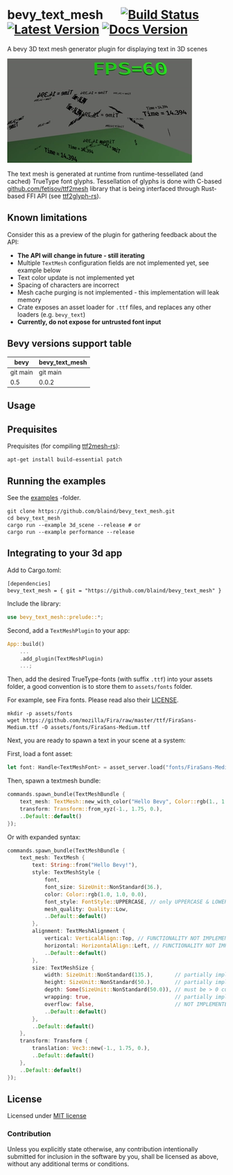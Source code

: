 # bevy_text_mesh &emsp; [![Build Status]][actions] [![Latest Version]][crates.io] [![Docs Version]][docs]

[Build Status]: https://img.shields.io/github/workflow/status/blaind/bevy_text_mesh/test
[actions]: https://github.com/blaind/bevy_text_mesh/actions?query=branch%3Amain
[Latest Version]: https://img.shields.io/crates/v/bevy_text_mesh.svg
[crates.io]: https://crates.io/crates/bevy_text_mesh

[Docs Version]: https://docs.rs/bevy_text_mesh/badge.svg
[docs]: https://docs.rs/bevy_text_mesh

A bevy 3D text mesh generator plugin for displaying text in 3D scenes

![Example](docs/highlight.webp)

The text mesh is generated at runtime from runtime-tessellated (and cached) TrueType font glyphs. Tessellation of glyphs is done with C-based [github.com/fetisov/ttf2mesh](https://github.com/fetisov/ttf2mesh/) library that is being interfaced through Rust-based FFI API (see [ttf2glyph-rs](https://crates.io/crates/ttf2mesh)).

## Known limitations

Consider this as a preview of the plugin for gathering feedback about the API:

* **The API will change in future - still iterating**
* Multiple `TextMesh` configuration fields are not implemented yet, see example below
* Text color update is not implemented yet
* Spacing of characters are incorrect
* Mesh cache purging is not implemented - this implementation will  leak memory
* Crate exposes an asset loader for `.ttf` files, and replaces any other loaders (e.g. `bevy_text`)
* **Currently, do not expose for untrusted font input**

## Bevy versions support table

|bevy|bevy_text_mesh|
|---|---|
|git main|git main|
|0.5|0.0.2|

## Usage

## Prequisites

Prequisites (for compiling [ttf2mesh-rs](https://crates.io/crates/ttf2mesh)):

    apt-get install build-essential patch

## Running the examples

See the [examples](/examples) -folder.

```
git clone https://github.com/blaind/bevy_text_mesh.git
cd bevy_text_mesh
cargo run --example 3d_scene --release # or
cargo run --example performance --release
```

## Integrating to your 3d app
Add to Cargo.toml:

```
[dependencies]
bevy_text_mesh = { git = "https://github.com/blaind/bevy_text_mesh" }
```

Include the library:

```rust
use bevy_text_mesh::prelude::*;
```

Second, add a `TextMeshPlugin` to your app:

```rust
App::build()
    ...
    .add_plugin(TextMeshPlugin)
    ...;
```

Then, add the desired TrueType-fonts (with suffix `.ttf`) into your assets folder, a good convention is to store them to `assets/fonts` folder.

For example, see Fira fonts. Please read also their [LICENSE](https://github.com/mozilla/Fira/blob/master/LICENSE).

    mkdir -p assets/fonts
    wget https://github.com/mozilla/Fira/raw/master/ttf/FiraSans-Medium.ttf -O assets/fonts/FiraSans-Medium.ttf

Next, you are ready to spawn a text in your scene at a system:

First, load a font asset:

```rust
let font: Handle<TextMeshFont> = asset_server.load("fonts/FiraSans-Medium.ttf");
```

Then, spawn a textmesh bundle:
```rust
commands.spawn_bundle(TextMeshBundle {
    text_mesh: TextMesh::new_with_color("Hello Bevy", Color::rgb(1., 1., 0.)),
    transform: Transform::from_xyz(-1., 1.75, 0.),
    ..Default::default()
});
```

Or with expanded syntax:

```rust
commands.spawn_bundle(TextMeshBundle {
    text_mesh: TextMesh {
        text: String::from("Hello Bevy!"),
        style: TextMeshStyle {
            font,
            font_size: SizeUnit::NonStandard(36.),
            color: Color::rgb(1.0, 1.0, 0.0),
            font_style: FontStyle::UPPERCASE, // only UPPERCASE & LOWERCASE implemented currently
            mesh_quality: Quality::Low,
            ..Default::default()
        },
        alignment: TextMeshAlignment {
            vertical: VerticalAlign::Top, // FUNCTIONALITY NOT IMPLEMENTED YET - NO EFFECT
            horizontal: HorizontalAlign::Left, // FUNCTIONALITY NOT IMPLEMENTED YET - NO EFFECT
            ..Default::default()
        },
        size: TextMeshSize {
            width: SizeUnit::NonStandard(135.),       // partially implemented
            height: SizeUnit::NonStandard(50.),       // partially implemented
            depth: Some(SizeUnit::NonStandard(50.0)), // must be > 0 currently, 2d mesh not supported yet
            wrapping: true,                           // partially implemented
            overflow: false,                          // NOT IMPLEMENTED YET
            ..Default::default()
        },
        ..Default::default()
    },
    transform: Transform {
        translation: Vec3::new(-1., 1.75, 0.),
        ..Default::default()
    },
    ..Default::default()
});
```

## License

Licensed under <a href="LICENSE">MIT license</a>

### Contribution

Unless you explicitly state otherwise, any contribution intentionally submitted
for inclusion in the software by you,  shall be licensed as above, without any additional terms or conditions.

